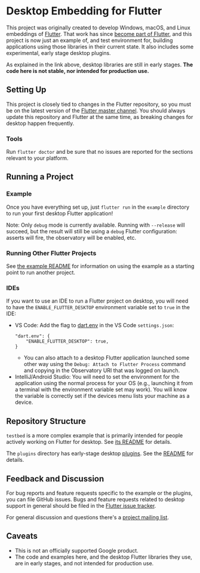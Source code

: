 # Desktop Embedding for Flutter

This project was originally created to develop Windows, macOS, and Linux
embeddings of [Flutter](https://github.com/flutter/flutter). That work has
since [become part of
Flutter](https://github.com/flutter/flutter/wiki/Desktop-shells), and this
project is now just an example of, and test environment for, building
applications using those libraries in their current state. It also
includes some experimental, early stage desktop plugins.

As explained in the link above, desktop libraries are still in early stages.
**The code here is not stable, nor intended for production use.**

## Setting Up

This project is closely tied to changes in the Flutter repository, so
you must be on the latest version of the [Flutter master
channel](https://github.com/flutter/flutter/wiki/Flutter-build-release-channels#how-to-change-channels).
You should always update this repository and Flutter at the same time,
as breaking changes for desktop happen frequently.

### Tools

Run `flutter doctor` and be sure that no issues are reported for the sections
relevant to your platform.

## Running a Project

### Example

Once you have everything set up, just `flutter run` in the `example` directory
to run your first desktop Flutter application!

Note: Only `debug` mode is currently available. Running with `--release` will
succeed, but the result will still be using a `debug` Flutter configuration:
asserts will fire, the observatory will be enabled, etc.

### Running Other Flutter Projects

See [the example README](example/README.md) for information on using the
example as a starting point to run another project.

### IDEs

If you want to use an IDE to run a Flutter project on desktop, you will need to
have the `ENABLE_FLUTTER_DESKTOP` environment variable set to `true` in the IDE:
* VS Code: Add the flag to [dart.env](https://dartcode.org/docs/settings/#dartenv)
  in the VS Code `settings.json`:
  ```
  "dart.env": {
      "ENABLE_FLUTTER_DESKTOP": true,
  }
  ```
  * You can also attach to a desktop Flutter application launched some other way
    using the `Debug: Attach to Flutter Process` command and copying in the
    Observatory URI that was logged on launch.
* IntelliJ/Android Studio: You will need to set the environment for the
  application using the normal process for your OS (e.g., launching it from a
  terminal with the environment variable set may work). You will know the
  variable is correctly set if the devices menu lists your machine as a device.

## Repository Structure

`testbed` is a more complex example that is primarily intended for people
actively working on Flutter for desktop. See [its README](testbed/README.md)
for details.

The `plugins` directory has early-stage desktop
[plugins](https://flutter.dev/docs/development/packages-and-plugins/developing-packages). See the [README](plugins/README.md) for details.

## Feedback and Discussion

For bug reports and feature requests specific to the example or the plugins,
you can file GitHub issues. Bugs and feature requests related to desktop support
in general should be filed in the
[Flutter issue tracker](https://github.com/flutter/flutter/issues).

For general discussion and questions there's a [project mailing
list](https://groups.google.com/forum/#!forum/flutter-desktop-embedding-dev).

## Caveats

* This is not an officially supported Google product.
* The code and examples here, and the desktop Flutter libraries they use, are
  in early stages, and not intended for production use.
